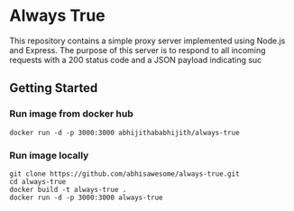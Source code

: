 # Always True

This repository contains a simple proxy server implemented using Node.js and Express. The purpose of this server is to respond to all incoming requests with a 200 status code and a JSON payload indicating suc

## Getting Started

### Run image from docker hub

```
docker run -d -p 3000:3000 abhijithababhijith/always-true
```

### Run image locally

```
git clone https://github.com/abhisawesome/always-true.git
cd always-true
docker build -t always-true .
docker run -d -p 3000:3000 always-true
```


